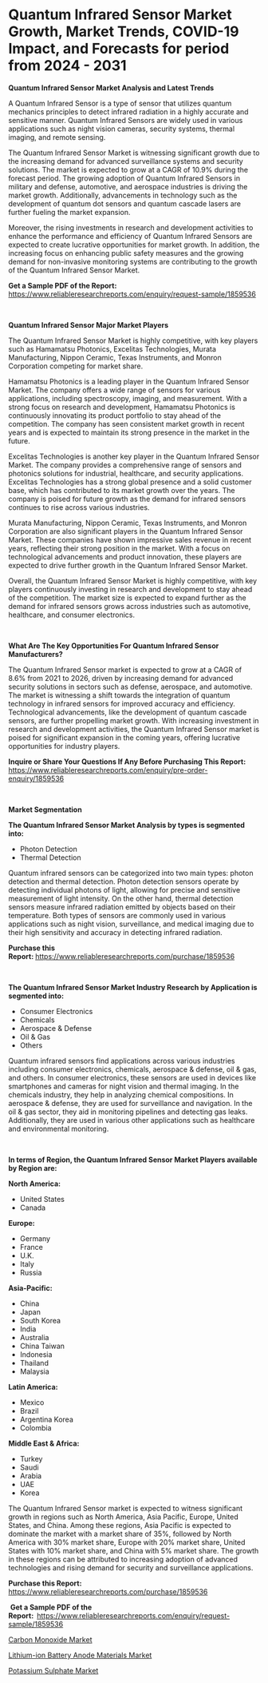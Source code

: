 <p><h1>Quantum Infrared Sensor Market Growth, Market Trends, COVID-19 Impact, and Forecasts for period from 2024 - 2031</h1></p><p><strong>Quantum Infrared Sensor Market Analysis and Latest Trends</strong></p>
<p><p>A Quantum Infrared Sensor is a type of sensor that utilizes quantum mechanics principles to detect infrared radiation in a highly accurate and sensitive manner. Quantum Infrared Sensors are widely used in various applications such as night vision cameras, security systems, thermal imaging, and remote sensing.</p><p>The Quantum Infrared Sensor Market is witnessing significant growth due to the increasing demand for advanced surveillance systems and security solutions. The market is expected to grow at a CAGR of 10.9% during the forecast period. The growing adoption of Quantum Infrared Sensors in military and defense, automotive, and aerospace industries is driving the market growth. Additionally, advancements in technology such as the development of quantum dot sensors and quantum cascade lasers are further fueling the market expansion.</p><p>Moreover, the rising investments in research and development activities to enhance the performance and efficiency of Quantum Infrared Sensors are expected to create lucrative opportunities for market growth. In addition, the increasing focus on enhancing public safety measures and the growing demand for non-invasive monitoring systems are contributing to the growth of the Quantum Infrared Sensor Market.</p></p>
<p><strong>Get a Sample PDF of the Report:&nbsp;</strong> <a href="https://www.reliableresearchreports.com/enquiry/request-sample/1859536">https://www.reliableresearchreports.com/enquiry/request-sample/1859536</a></p>
<p>&nbsp;</p>
<p><strong>Quantum Infrared Sensor Major Market Players</strong></p>
<p><p>The Quantum Infrared Sensor Market is highly competitive, with key players such as Hamamatsu Photonics, Excelitas Technologies, Murata Manufacturing, Nippon Ceramic, Texas Instruments, and Monron Corporation competing for market share. </p><p>Hamamatsu Photonics is a leading player in the Quantum Infrared Sensor Market. The company offers a wide range of sensors for various applications, including spectroscopy, imaging, and measurement. With a strong focus on research and development, Hamamatsu Photonics is continuously innovating its product portfolio to stay ahead of the competition. The company has seen consistent market growth in recent years and is expected to maintain its strong presence in the market in the future.</p><p>Excelitas Technologies is another key player in the Quantum Infrared Sensor Market. The company provides a comprehensive range of sensors and photonics solutions for industrial, healthcare, and security applications. Excelitas Technologies has a strong global presence and a solid customer base, which has contributed to its market growth over the years. The company is poised for future growth as the demand for infrared sensors continues to rise across various industries.</p><p>Murata Manufacturing, Nippon Ceramic, Texas Instruments, and Monron Corporation are also significant players in the Quantum Infrared Sensor Market. These companies have shown impressive sales revenue in recent years, reflecting their strong position in the market. With a focus on technological advancements and product innovation, these players are expected to drive further growth in the Quantum Infrared Sensor Market.</p><p>Overall, the Quantum Infrared Sensor Market is highly competitive, with key players continuously investing in research and development to stay ahead of the competition. The market size is expected to expand further as the demand for infrared sensors grows across industries such as automotive, healthcare, and consumer electronics.</p></p>
<p>&nbsp;</p>
<p><strong>What Are The Key Opportunities For Quantum Infrared Sensor Manufacturers?</strong></p>
<p><p>The Quantum Infrared Sensor market is expected to grow at a CAGR of 8.6% from 2021 to 2026, driven by increasing demand for advanced security solutions in sectors such as defense, aerospace, and automotive. The market is witnessing a shift towards the integration of quantum technology in infrared sensors for improved accuracy and efficiency. Technological advancements, like the development of quantum cascade sensors, are further propelling market growth. With increasing investment in research and development activities, the Quantum Infrared Sensor market is poised for significant expansion in the coming years, offering lucrative opportunities for industry players.</p></p>
<p><strong>Inquire or Share Your Questions If Any Before Purchasing This Report:</strong> <a href="https://www.reliableresearchreports.com/enquiry/pre-order-enquiry/1859536">https://www.reliableresearchreports.com/enquiry/pre-order-enquiry/1859536</a></p>
<p>&nbsp;</p>
<p><strong>Market Segmentation</strong></p>
<p><strong>The Quantum Infrared Sensor Market Analysis by types is segmented into:</strong></p>
<p><ul><li>Photon Detection</li><li>Thermal Detection</li></ul></p>
<p><p>Quantum infrared sensors can be categorized into two main types: photon detection and thermal detection. Photon detection sensors operate by detecting individual photons of light, allowing for precise and sensitive measurement of light intensity. On the other hand, thermal detection sensors measure infrared radiation emitted by objects based on their temperature. Both types of sensors are commonly used in various applications such as night vision, surveillance, and medical imaging due to their high sensitivity and accuracy in detecting infrared radiation.</p></p>
<p><strong>Purchase this Report:&nbsp;</strong><a href="https://www.reliableresearchreports.com/purchase/1859536">https://www.reliableresearchreports.com/purchase/1859536</a></p>
<p>&nbsp;</p>
<p><strong>The Quantum Infrared Sensor Market Industry Research by Application is segmented into:</strong></p>
<p><ul><li>Consumer Electronics</li><li>Chemicals</li><li>Aerospace & Defense</li><li>Oil & Gas</li><li>Others</li></ul></p>
<p><p>Quantum infrared sensors find applications across various industries including consumer electronics, chemicals, aerospace & defense, oil & gas, and others. In consumer electronics, these sensors are used in devices like smartphones and cameras for night vision and thermal imaging. In the chemicals industry, they help in analyzing chemical compositions. In aerospace & defense, they are used for surveillance and navigation. In the oil & gas sector, they aid in monitoring pipelines and detecting gas leaks. Additionally, they are used in various other applications such as healthcare and environmental monitoring.</p></p>
<p>&nbsp;</p>
<p><strong>In terms of Region, the Quantum Infrared Sensor Market Players available by Region are:</strong></p>
<p>
    <p> <strong> North America: </strong>
        <ul>
            <li>United States</li>
            <li>Canada</li>
        </ul>
        </p> 
    <p> <strong> Europe: </strong>
        <ul>
            <li>Germany</li>
            <li>France</li>
            <li>U.K.</li>
            <li>Italy</li>
            <li>Russia</li>
        </ul>
        </p> 
    <p> <strong> Asia-Pacific: </strong>
        <ul>
            <li>China</li>
            <li>Japan</li>
            <li>South Korea</li>
            <li>India</li>
            <li>Australia</li>
            <li>China Taiwan</li>
            <li>Indonesia</li>
            <li>Thailand</li>
            <li>Malaysia</li>
        </ul>
        </p> 
    <p> <strong> Latin America: </strong>
        <ul>
            <li>Mexico</li>
            <li>Brazil</li>
            <li>Argentina Korea</li>
            <li>Colombia</li>
        </ul>
        </p> 
    <p> <strong> Middle East & Africa: </strong>
        <ul>
            <li>Turkey</li>
            <li>Saudi</li>
            <li>Arabia</li>
            <li>UAE</li>
            <li>Korea</li>
        </ul>
    </p>
    </p>
<p><p>The Quantum Infrared Sensor market is expected to witness significant growth in regions such as North America, Asia Pacific, Europe, United States, and China. Among these regions, Asia Pacific is expected to dominate the market with a market share of 35%, followed by North America with 30% market share, Europe with 20% market share, United States with 10% market share, and China with 5% market share. The growth in these regions can be attributed to increasing adoption of advanced technologies and rising demand for security and surveillance applications.</p></p>
<p><strong>Purchase this Report: </strong><a href="https://www.reliableresearchreports.com/purchase/1859536">https://www.reliableresearchreports.com/purchase/1859536</a></p>
<p>&nbsp;<strong>Get a Sample PDF of the Report:&nbsp;&nbsp;</strong><a href="https://www.reliableresearchreports.com/enquiry/request-sample/1859536">https://www.reliableresearchreports.com/enquiry/request-sample/1859536</a></p>
<p><strong></strong></p>
<p><p><a href="https://pretty-mail-caf.notion.site/Carbon-Monoxide-Market-Size-and-Examines-its-Market-Scope-with-a-Primary-Focus-on-Growth-Opportuni-4f5c1ecc34d54fc99de274637c488913">Carbon Monoxide Market</a></p><p><a href="https://flame-sidecar-702.notion.site/Lithium-ion-Battery-Anode-Materials-Market-Size-Evaluating-its-Market-Trends-Growth-and-Projectio-63cae9f741144557bf87e0d1875d8532">Lithium-ion Battery Anode Materials Market</a></p><p><a href="https://full-wildebeest-80b.notion.site/Potassium-Sulphate-Market-Furnish-Information-about-Market-Size-Market-Share-Market-Dynamics-and--64d92a6abba34aae88726d35299b73eb">Potassium Sulphate Market</a></p></p>